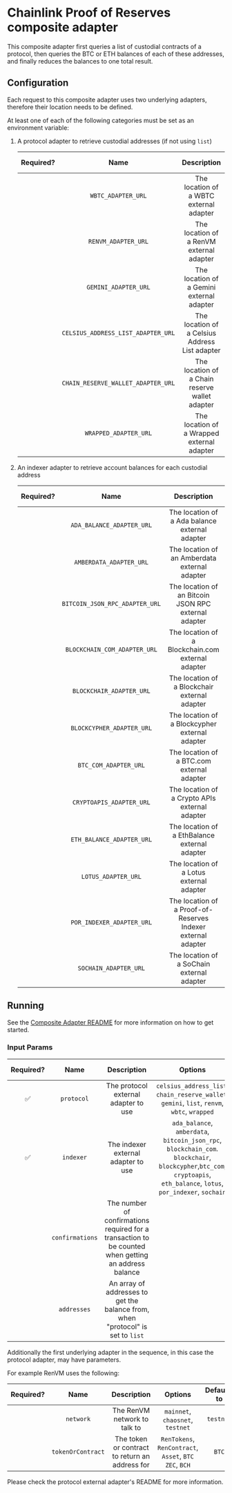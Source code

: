 # Chainlink Proof of Reserves composite adapter

This composite adapter first queries a list of custodial contracts of a protocol, then queries the BTC or ETH balances of each of these addresses, and finally reduces the balances to one total result.

## Configuration

Each request to this composite adapter uses two underlying adapters, therefore their location needs to be defined.

At least one of each of the following categories must be set as an environment variable:

1. A protocol adapter to retrieve custodial addresses (if not using `list`)

   | Required? |                Name                |                  Description                   | Options | Defaults to |
   | :-------: | :--------------------------------: | :--------------------------------------------: | :-----: | :---------: |
   |           |         `WBTC_ADAPTER_URL`         |    The location of a WBTC external adapter     |         |             |
   |           |        `RENVM_ADAPTER_URL`         |    The location of a RenVM external adapter    |         |             |
   |           |        `GEMINI_ADAPTER_URL`        |   The location of a Gemini external adapter    |         |             |
   |           | `CELSIUS_ADDRESS_LIST_ADAPTER_URL` | The location of a Celsius Address List adapter |         |             |
   |           | `CHAIN_RESERVE_WALLET_ADAPTER_URL` | The location of a Chain reserve wallet adapter |         |             |
   |           |       `WRAPPED_ADAPTER_URL`        |   The location of a Wrapped external adapter   |         |             |

2. An indexer adapter to retrieve account balances for each custodial address

   | Required? |              Name              |                         Description                          | Options | Defaults to |
   | :-------: | :----------------------------: | :----------------------------------------------------------: | :-----: | :---------: |
   |           |   `ADA_BALANCE_ADAPTER_URL`    |        The location of a Ada balance external adapter        |         |             |
   |           |    `AMBERDATA_ADAPTER_URL`     |        The location of an Amberdata external adapter         |         |             |
   |           | `BITCOIN_JSON_RPC_ADAPTER_URL` |     The location of an Bitcoin JSON RPC external adapter     |         |             |
   |           |  `BLOCKCHAIN_COM_ADAPTER_URL`  |      The location of a Blockchain.com external adapter       |         |             |
   |           |    `BLOCKCHAIR_ADAPTER_URL`    |        The location of a Blockchair external adapter         |         |             |
   |           |   `BLOCKCYPHER_ADAPTER_URL`    |        The location of a Blockcypher external adapter        |         |             |
   |           |     `BTC_COM_ADAPTER_URL`      |          The location of a BTC.com external adapter          |         |             |
   |           |    `CRYPTOAPIS_ADAPTER_URL`    |        The location of a Crypto APIs external adapter        |         |             |
   |           |   `ETH_BALANCE_ADAPTER_URL`    |        The location of a EthBalance external adapter         |         |             |
   |           |      `LOTUS_ADAPTER_URL`       |           The location of a Lotus external adapter           |         |             |
   |           |   `POR_INDEXER_ADAPTER_URL`    | The location of a Proof-of-Reserves Indexer external adapter |         |             |
   |           |     `SOCHAIN_ADAPTER_URL`      |          The location of a SoChain external adapter          |         |             |

## Running

See the [Composite Adapter README](../README.md) for more information on how to get started.

### Input Params

| Required? |      Name       |                                             Description                                              |                                                                                 Options                                                                                 | Defaults to |
| :-------: | :-------------: | :--------------------------------------------------------------------------------------------------: | :---------------------------------------------------------------------------------------------------------------------------------------------------------------------: | :---------: |
|    ✅     |   `protocol`    |                                 The protocol external adapter to use                                 |                                      `celsius_address_list`, `chain_reserve_wallet`, `gemini`, `list`, `renvm`, `wbtc`, `wrapped`                                       |             |
|    ✅     |    `indexer`    |                                 The indexer external adapter to use                                  | `ada_balance`, `amberdata`, `bitcoin_json_rpc`, `blockchain_com`. `blockchair`, `blockcypher`,`btc_com`, `cryptoapis`, `eth_balance`, `lotus`, `por_indexer`, `sochain` |             |
|           | `confirmations` | The number of confirmations required for a transaction to be counted when getting an address balance |                                                                                                                                                                         |      6      |
|           |   `addresses`   |           An array of addresses to get the balance from, when "protocol" is set to `list`            |                                                                                                                                                                         |             |

Additionally the first underlying adapter in the sequence, in this case the protocol adapter, may have parameters.

For example RenVM uses the following:

| Required? |       Name        |                  Description                   |                         Options                         | Defaults to |
| :-------: | :---------------: | :--------------------------------------------: | :-----------------------------------------------------: | :---------: |
|           |     `network`     |          The RenVM network to talk to          |            `mainnet`, `chaosnet`, `testnet`             |  `testnet`  |
|           | `tokenOrContract` | The token or contract to return an address for | `RenTokens`, `RenContract`, `Asset`, `BTC` `ZEC`, `BCH` |    `BTC`    |

Please check the protocol external adapter's README for more information.
